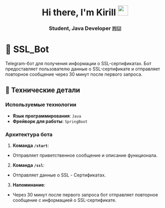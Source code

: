 <h1 align="center">Hi there, I'm<a ></a> Kirill</a> 
<img src="https://github.com/blackcater/blackcater/raw/main/images/Hi.gif" height="32"/></h1>
<h3 align="center"> Student, Java Developer 🇷🇺 </h3>

# 📜 SSL_Bot
Telegram-бот для получения информации о SSL-сертификатах. Бот предоставляет пользователю данные о SSL-сертификате и отправляет повторное сообщение через 30 минут после первого запроса.


## 🔧 Технические детали

### Используемые технологии
- **Язык программирования**: `Java`
- **Фрейворк для работы**: `SpringBoot`

### Архитектура бота
1. **Команда `/start`**:
- Отправляет приветственное сообщение и описание функционала.

2. **Команда `/ssl`**:
- Отправляет данные о SSL - Сертификатах.

3. **Напоминание**:
- Через 30 минут после первого запроса бот отправляет повторное сообщение с информацией о SSL-сертификате.
